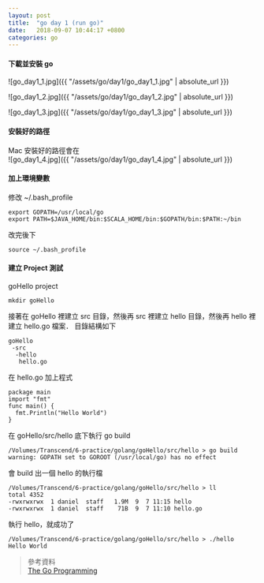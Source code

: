 ```yaml
---
layout: post
title:  "go day 1 (run go)"
date:   2018-09-07 10:44:17 +0800
categories: go
---
```


#### 下載並安裝 go

![go_day1_1.jpg]({{ "/assets/go/day1/go_day1_1.jpg" | absolute_url }})

![go_day1_2.jpg]({{ "/assets/go/day1/go_day1_2.jpg" | absolute_url }})

![go_day1_3.jpg]({{ "/assets/go/day1/go_day1_3.jpg" | absolute_url }})

#### 安裝好的路徑
Mac 安裝好的路徑會在  
![go_day1_4.jpg]({{ "/assets/go/day1/go_day1_4.jpg" | absolute_url }})

#### 加上環境變數
修改 ~/.bash_profile  
```
export GOPATH=/usr/local/go
export PATH=$JAVA_HOME/bin:$SCALA_HOME/bin:$GOPATH/bin:$PATH:~/bin
```
改完後下  
```
source ~/.bash_profile
```

#### 建立 Project 測試
goHello project  
```
mkdir goHello
```
接著在 goHello 裡建立 src 目錄，然後再 src 裡建立 hello 目錄，然後再 hello 裡建立 hello.go 檔案．
目錄結構如下  
```
goHello  
 -src
  -hello
   hello.go
```
在 hello.go 加上程式  
```
package main
import "fmt"
func main() {
  fmt.Println("Hello World")
}
```
在 goHello/src/hello 底下執行 go build
```
/Volumes/Transcend/6-practice/golang/goHello/src/hello > go build
warning: GOPATH set to GOROOT (/usr/local/go) has no effect
```
會 build 出一個 hello 的執行檔
```
/Volumes/Transcend/6-practice/golang/goHello/src/hello > ll
total 4352
-rwxrwxrwx  1 daniel  staff   1.9M  9  7 11:15 hello
-rwxrwxrwx  1 daniel  staff    71B  9  7 11:10 hello.go
```
執行 hello，就成功了
```
/Volumes/Transcend/6-practice/golang/goHello/src/hello > ./hello
Hello World
```

> 參考資料  
> [The Go Programming](https://golang.org/)  






